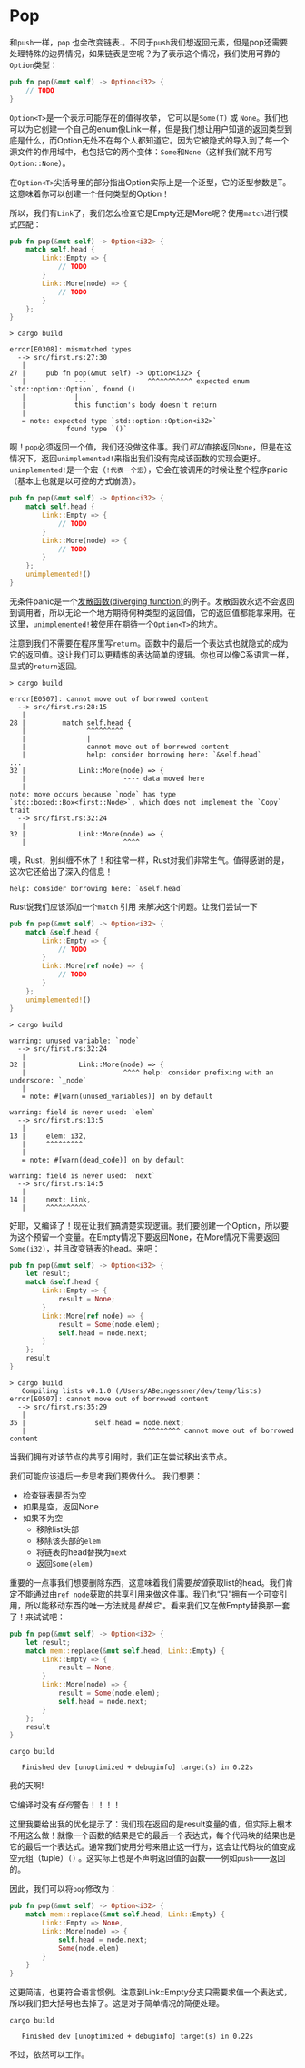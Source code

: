 # Pop

和`push`一样，`pop` 也会改变链表.。不同于`push`我们想返回元素，但是pop还需要处理特殊的边界情况，如果链表是空呢？为了表示这个情况，我们使用可靠的`Option`类型：

```rust ,ignore
pub fn pop(&mut self) -> Option<i32> {
    // TODO
}
```

`Option<T>`是一个表示可能存在的值得枚举， 它可以是`Some(T)` 或 `None`。我们也可以为它创建一个自己的enum像Link一样，但是我们想让用户知道的返回类型到底是什么，而Option无处不在每个人都知道它。因为它被隐式的导入到了每一个源文件的作用域中，也包括它的两个变体：`Some`和`None`（这样我们就不用写`Option::None`）。

在`Option<T>`尖括号里的部分指出Option实际上是一个泛型，它的泛型参数是T。这意味着你可以创建一个任何类型的Option！

所以，我们有`Link`了，我们怎么检查它是Empty还是More呢？使用`match`进行模式匹配：

```rust ,ignore
pub fn pop(&mut self) -> Option<i32> {
    match self.head {
        Link::Empty => {
            // TODO
        }
        Link::More(node) => {
            // TODO
        }
    };
}
```

```text
> cargo build

error[E0308]: mismatched types
  --> src/first.rs:27:30
   |
27 |     pub fn pop(&mut self) -> Option<i32> {
   |            ---               ^^^^^^^^^^^ expected enum `std::option::Option`, found ()
   |            |
   |            this function's body doesn't return
   |
   = note: expected type `std::option::Option<i32>`
              found type `()`
```

啊！`pop`必须返回一个值，我们还没做这件事。我们*可以*直接返回`None`，但是在这情况下，返回`unimplemented!`来指出我们没有完成该函数的实现会更好。`unimplemented!`是一个宏（`!代表一个宏`），它会在被调用的时候让整个程序panic（基本上也就是以可控的方式崩溃）。

```rust ,ignore
pub fn pop(&mut self) -> Option<i32> {
    match self.head {
        Link::Empty => {
            // TODO
        }
        Link::More(node) => {
            // TODO
        }
    };
    unimplemented!()
}
```

无条件panic是一个[发散函数(diverging function)](http://doc.rust-lang.org/nightly/book/functions.html#diverging-functions)的例子。发散函数永远不会返回到调用者，所以无论一个地方期待何种类型的返回值，它的返回值都能拿来用。在这里，`unimplemented!`被使用在期待一个`Option<T>`的地方。

注意到我们不需要在程序里写`return`。函数中的最后一个表达式也就隐式的成为它的返回值。这让我们可以更精炼的表达简单的逻辑。你也可以像C系语言一样，显式的`return`返回。

```text
> cargo build

error[E0507]: cannot move out of borrowed content
  --> src/first.rs:28:15
   |
28 |         match self.head {
   |               ^^^^^^^^^
   |               |
   |               cannot move out of borrowed content
   |               help: consider borrowing here: `&self.head`
...
32 |             Link::More(node) => {
   |                        ---- data moved here
   |
note: move occurs because `node` has type `std::boxed::Box<first::Node>`, which does not implement the `Copy` trait
  --> src/first.rs:32:24
   |
32 |             Link::More(node) => {
   |                        ^^^^
```

噢，Rust，别纠缠不休了！和往常一样，Rust对我们非常生气。值得感谢的是，这次它还给出了深入的信息！

```text
help: consider borrowing here: `&self.head`
```

Rust说我们应该添加一个`match` 引用 来解决这个问题。让我们尝试一下

```rust ,ignore
pub fn pop(&mut self) -> Option<i32> {
    match &self.head {
        Link::Empty => {
            // TODO
        }
        Link::More(ref node) => {
            // TODO
        }
    };
    unimplemented!()
}
```

```text
> cargo build

warning: unused variable: `node`
  --> src/first.rs:32:24
   |
32 |             Link::More(node) => {
   |                        ^^^^ help: consider prefixing with an underscore: `_node`
   |
   = note: #[warn(unused_variables)] on by default

warning: field is never used: `elem`
  --> src/first.rs:13:5
   |
13 |     elem: i32,
   |     ^^^^^^^^^
   |
   = note: #[warn(dead_code)] on by default

warning: field is never used: `next`
  --> src/first.rs:14:5
   |
14 |     next: Link,
   |     ^^^^^^^^^^
```

好耶，又编译了！现在让我们搞清楚实现逻辑。我们要创建一个Option，所以要为这个预留一个变量。在Empty情况下要返回None，在More情况下需要返回`Some(i32)`，并且改变链表的head。来吧：

```rust ,ignore
pub fn pop(&mut self) -> Option<i32> {
    let result;
    match &self.head {
        Link::Empty => {
            result = None;
        }
        Link::More(ref node) => {
            result = Some(node.elem);
            self.head = node.next;
        }
    };
    result
}
```

```text
> cargo build
   Compiling lists v0.1.0 (/Users/ABeingessner/dev/temp/lists)
error[E0507]: cannot move out of borrowed content
  --> src/first.rs:35:29
   |
35 |                 self.head = node.next;
   |                             ^^^^^^^^^ cannot move out of borrowed content

```

当我们拥有对该节点的共享引用时，我们正在尝试移出该节点。

我们可能应该退后一步思考我们要做什么。 我们想要：

* 检查链表是否为空
* 如果是空，返回None
* 如果不为空
    * 移除list头部
    * 移除该头部的`elem`
    * 将链表的head替换为`next`
    * 返回`Some(elem)`

重要的一点事我们想要删除东西，这意味着我们需要*按值*获取list的head。我们肯定不能通过由`ref node`获取的共享引用来做这件事。我们也“只”拥有一个可变引用，所以能移动东西的唯一方法就是*替换它*
。看来我们又在做Empty替换那一套了！来试试吧：

```rust ,ignore
pub fn pop(&mut self) -> Option<i32> {
    let result;
    match mem::replace(&mut self.head, Link::Empty) {
        Link::Empty => {
            result = None;
        }
        Link::More(node) => {
            result = Some(node.elem);
            self.head = node.next;
        }
    };
    result
}
```

```text
cargo build

   Finished dev [unoptimized + debuginfo] target(s) in 0.22s
```

我的天啊!

它编译时没有*任何*警告！！！！

这里我要给出我的优化提示了：我们现在返回的是result变量的值，但实际上根本不用这么做！就像一个函数的结果是它的最后一个表达式，每个代码块的结果也是它的最后一个表达式。通常我们使用分号来阻止这一行为，这会让代码块的值变成空元组（tuple）`()`
。这实际上也是不声明返回值的函数——例如`push`——返回的。

因此，我们可以将`pop`修改为：

```rust ,ignore
pub fn pop(&mut self) -> Option<i32> {
    match mem::replace(&mut self.head, Link::Empty) {
        Link::Empty => None,
        Link::More(node) => {
            self.head = node.next;
            Some(node.elem)
        }
    }
}
```

这更简洁，也更符合语言惯例。注意到Link::Empty分支只需要求值一个表达式，所以我们把大括号也去掉了。这是对于简单情况的简便处理。

```text
cargo build

   Finished dev [unoptimized + debuginfo] target(s) in 0.22s
```

不过，依然可以工作。

[ownership]: first-ownership.html

[diverging]: https://doc.rust-lang.org/nightly/book/ch19-04-advanced-types.html#the-never-type-that-never-returns